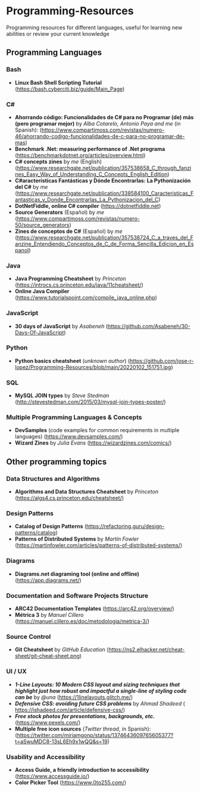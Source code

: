 # Programming-Resources
Programming resources for different languages, useful for learning new abilities or review your current knowledge

## Programming Languages

### Bash

- **Linux Bash Shell Scripting Tutorial** (https://bash.cyberciti.biz/guide/Main_Page)

### C#

- **Ahorrando código: Funcionalidades de C# para no Programar (de) más (pero programar mejor)** by *Alba Cotarelo, Antonio Paya and me* (in Spanish): (https://www.compartimoss.com/revistas/numero-46/ahorrando-codigo-funcionalidades-de-c-para-no-programar-de-mas)
- **Benchmark .Net: measuring performance of .Net programa** (https://benchmarkdotnet.org/articles/overview.html)
- **C# concepts zines** by *me* (English) (https://www.researchgate.net/publication/357538658_C_through_fanzines_Easy_Way_of_Understanding_C_Concepts_English_Edition)
- **C#aracterísticas Fantásticas y Dónde Encontrarlas: La Pythonización del C#** by *me* (https://www.researchgate.net/publication/338584100_Caracteristicas_Fantasticas_y_Donde_Encontrarlas_La_Pythonizacion_del_C)
- **DotNetFiddle, online C# compiler** (https://dotnetfiddle.net)
- **Source Generators** (Español) by *me* (https://www.compartimoss.com/revistas/numero-50/source_generators)
- **Zines de conceptos de C#** (Español) by *me* (https://www.researchgate.net/publication/357538724_C_a_traves_del_Fanzine_Entendiendo_Conceptos_de_C_de_Forma_Sencilla_Edicion_en_Espanol)

### Java

- **Java Programming Cheatsheet** by *Princeton* (https://introcs.cs.princeton.edu/java/11cheatsheet/)
- **Online Java Compiler** (https://www.tutorialspoint.com/compile_java_online.php)

### JavaScript

- **30 days of JavaScript** by *Asabeneh* (https://github.com/Asabeneh/30-Days-Of-JavaScript)

### Python

- **Python basics cheatsheet** (*unknown author*) (https://github.com/jose-r-lopez/Programming-Resources/blob/main/20220102_151751.jpg)

### SQL

- **MySQL JOIN types** by *Steve Stedman* (http://stevestedman.com/2015/03/mysql-join-types-poster/)

### Multiple Programming Languages & Concepts

- **DevSamples** (code examples for common requirements in multiple languages) (https://www.devsamples.com/)
- **Wizard Zines** by *Julia Evans* (https://wizardzines.com/comics/)

## Other programming topics

### Data Structures and Algorithms

- **Algorithms and Data Structures Cheatsheet** by *Princeton* (https://algs4.cs.princeton.edu/cheatsheet/)

### Design Patterns

- **Catalog of Design Patterns** (https://refactoring.guru/design-patterns/catalog)
- **Patterns of Distributed Systems** by *Martín Fowler* (https://martinfowler.com/articles/patterns-of-distributed-systems/)

### Diagrams

- **Diagrams.net diagraming tool (online and offline)** (https://app.diagrams.net/)

### Documentation and Software Projects Structure

- **ARC42 Documentation Templates** (https://arc42.org/overview/)
- **Métrica 3** by *Manuel Cillero* (https://manuel.cillero.es/doc/metodologia/metrica-3/)

### Source Control

- **Git Cheatsheet** by *GitHub Education* (https://ns2.elhacker.net/cheat-sheet/git-cheat-sheet.png)

### UI / UX

- ***1-Line Layouts: 10 Modern CSS layout and sizing techniques that highlight just how robust and impactful a single-line of styling code can be*** by *@una* (https://1linelayouts.glitch.me/)
- ***Defensive CSS: avoiding future CSS problems*** by *Ahmad Shadeed* ( https://ishadeed.com/article/defensive-css/)
- ***Free stock photos for presentations, backgrounds, etc.*** (https://www.pexels.com/)
- **Multiple free icon sources** (*Twitter thread*, in Spanish): (https://twitter.com/miriamgonp/status/1374643609765605377?t=aSwuMDC8-13sL6Eh9x1wQQ&s=19)

### Usability and Accessibility

- **Access Guide, a friendly introduction to accessibility** (https://www.accessguide.io/)
- **Color Picker Tool** (https://www.0to255.com/)
